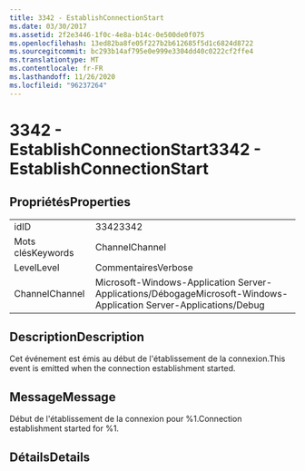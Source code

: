 ```yaml
---
title: 3342 - EstablishConnectionStart
ms.date: 03/30/2017
ms.assetid: 2f2e3446-1f0c-4e8a-b14c-0e500de0f075
ms.openlocfilehash: 13ed82ba8fe05f227b2b612685f5d1c6824d8722
ms.sourcegitcommit: bc293b14af795e0e999e3304dd40c0222cf2ffe4
ms.translationtype: MT
ms.contentlocale: fr-FR
ms.lasthandoff: 11/26/2020
ms.locfileid: "96237264"
---
```

# <a name="3342---establishconnectionstart"></a><span data-ttu-id="d7a69-102">3342 - EstablishConnectionStart</span><span class="sxs-lookup"><span data-stu-id="d7a69-102">3342 - EstablishConnectionStart</span></span>

## <a name="properties"></a><span data-ttu-id="d7a69-103">Propriétés</span><span class="sxs-lookup"><span data-stu-id="d7a69-103">Properties</span></span>  
  
|||  
|-|-|  
|<span data-ttu-id="d7a69-104">id</span><span class="sxs-lookup"><span data-stu-id="d7a69-104">ID</span></span>|<span data-ttu-id="d7a69-105">3342</span><span class="sxs-lookup"><span data-stu-id="d7a69-105">3342</span></span>|  
|<span data-ttu-id="d7a69-106">Mots clés</span><span class="sxs-lookup"><span data-stu-id="d7a69-106">Keywords</span></span>|<span data-ttu-id="d7a69-107">Channel</span><span class="sxs-lookup"><span data-stu-id="d7a69-107">Channel</span></span>|  
|<span data-ttu-id="d7a69-108">Level</span><span class="sxs-lookup"><span data-stu-id="d7a69-108">Level</span></span>|<span data-ttu-id="d7a69-109">Commentaires</span><span class="sxs-lookup"><span data-stu-id="d7a69-109">Verbose</span></span>|  
|<span data-ttu-id="d7a69-110">Channel</span><span class="sxs-lookup"><span data-stu-id="d7a69-110">Channel</span></span>|<span data-ttu-id="d7a69-111">Microsoft-Windows-Application Server-Applications/Débogage</span><span class="sxs-lookup"><span data-stu-id="d7a69-111">Microsoft-Windows-Application Server-Applications/Debug</span></span>|  
  
## <a name="description"></a><span data-ttu-id="d7a69-112">Description</span><span class="sxs-lookup"><span data-stu-id="d7a69-112">Description</span></span>  

 <span data-ttu-id="d7a69-113">Cet événement est émis au début de l'établissement de la connexion.</span><span class="sxs-lookup"><span data-stu-id="d7a69-113">This event is emitted when the connection establishment started.</span></span>  
  
## <a name="message"></a><span data-ttu-id="d7a69-114">Message</span><span class="sxs-lookup"><span data-stu-id="d7a69-114">Message</span></span>  

 <span data-ttu-id="d7a69-115">Début de l'établissement de la connexion pour %1.</span><span class="sxs-lookup"><span data-stu-id="d7a69-115">Connection establishment started for %1.</span></span>  
  
## <a name="details"></a><span data-ttu-id="d7a69-116">Détails</span><span class="sxs-lookup"><span data-stu-id="d7a69-116">Details</span></span>
